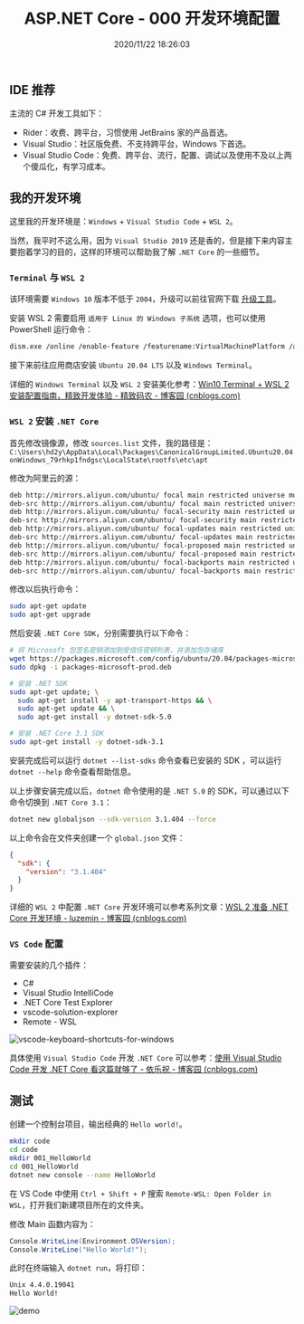 ﻿---
title: "ASP.NET Core - 000 开发环境配置"
date: "2020/11/22 18:26:03"
updated: "2020/11/22 18:27:41"
permalink: "aspnet-core-000-development-environment-configuration"
tags:
 - VSCode
 - VS
categories:
 - [开发, C#, "ASP.NET Core"]
---

## IDE 推荐

主流的 C# 开发工具如下：
+ Rider：收费、跨平台，习惯使用 JetBrains 家的产品首选。
+ Visual Studio：社区版免费、不支持跨平台，Windows 下首选。
+ Visual Studio Code：免费、跨平台、流行，配置、调试以及使用不及以上两个傻瓜化，有学习成本。

## 我的开发环境

这里我的开发环境是：`Windows` + `Visual Studio Code` + `WSL 2`。

当然，我平时不这么用，因为 `Visual Studio 2019` 还是香的，但是接下来内容主要抱着学习的目的，这样的环境可以帮助我了解 `.NET Core` 的一些细节。

### `Terminal` 与 `WSL 2`

该环境需要 `Windows 10` 版本不低于 `2004`，升级可以前往官网下载 [升级工具](https://www.microsoft.com/zh-cn/software-download/windows10)。

安装 WSL 2 需要启用 `适用于 Linux 的 Windows 子系统` 选项，也可以使用 PowerShell 运行命令：

``` bash
dism.exe /online /enable-feature /featurename:VirtualMachinePlatform /all /norestart
```

接下来前往应用商店安装 `Ubuntu 20.04 LTS` 以及 `Windows Terminal`。

详细的 `Windows Terminal` 以及 `WSL 2` 安装美化参考：[Win10 Terminal + WSL 2 安装配置指南，精致开发体验 - 精致码农 - 博客园 (cnblogs.com)](https://www.cnblogs.com/willick/p/13924325.html)

### `WSL 2` 安装 `.NET Core`

首先修改镜像源，修改 `sources.list` 文件，我的路径是：`C:\Users\hd2y\AppData\Local\Packages\CanonicalGroupLimited.Ubuntu20.04onWindows_79rhkp1fndgsc\LocalState\rootfs\etc\apt`

修改为阿里云的源：

```bash
deb http://mirrors.aliyun.com/ubuntu/ focal main restricted universe multiverse
deb-src http://mirrors.aliyun.com/ubuntu/ focal main restricted universe multiverse
deb http://mirrors.aliyun.com/ubuntu/ focal-security main restricted universe multiverse
deb-src http://mirrors.aliyun.com/ubuntu/ focal-security main restricted universe multiverse
deb http://mirrors.aliyun.com/ubuntu/ focal-updates main restricted universe multiverse
deb-src http://mirrors.aliyun.com/ubuntu/ focal-updates main restricted universe multiverse
deb http://mirrors.aliyun.com/ubuntu/ focal-proposed main restricted universe multiverse
deb-src http://mirrors.aliyun.com/ubuntu/ focal-proposed main restricted universe multiverse
deb http://mirrors.aliyun.com/ubuntu/ focal-backports main restricted universe multiverse
deb-src http://mirrors.aliyun.com/ubuntu/ focal-backports main restricted universe multiverse
```

修改以后执行命令：

```bash
sudo apt-get update
sudo apt-get upgrade
```

然后安装 `.NET Core SDK`，分别需要执行以下命令：

```bash
# 将 Microsoft 包签名密钥添加到受信任密钥列表，并添加包存储库
wget https://packages.microsoft.com/config/ubuntu/20.04/packages-microsoft-prod.deb -O packages-microsoft-prod.deb
sudo dpkg -i packages-microsoft-prod.deb

# 安装 .NET SDK
sudo apt-get update; \
  sudo apt-get install -y apt-transport-https && \
  sudo apt-get update && \
  sudo apt-get install -y dotnet-sdk-5.0

# 安装 .NET Core 3.1 SDK
sudo apt-get install -y dotnet-sdk-3.1
```

安装完成后可以运行 `dotnet --list-sdks` 命令查看已安装的 SDK ，可以运行 `dotnet --help` 命令查看帮助信息。

以上步骤安装完成以后，`dotnet` 命令使用的是 `.NET 5.0` 的 SDK，可以通过以下命令切换到 `.NET Core 3.1`：

```bash
dotnet new globaljson --sdk-version 3.1.404 --force
```

以上命令会在文件夹创建一个 `global.json` 文件：

```json
{
  "sdk": {
    "version": "3.1.404"
  }
}
```

详细的 `WSL 2` 中配置 `.NET Core` 开发环境可以参考系列文章：[WSL 2 准备 .NET Core 开发环境 - luzemin - 博客园 (cnblogs.com)](https://www.cnblogs.com/talentzemin/p/12575606.html)

### `VS Code` 配置

需要安装的几个插件：
+ C#
+ Visual Studio IntelliCode
+ .NET Core Test Explorer
+ vscode-solution-explorer
+ Remote - WSL

![vscode-keyboard-shortcuts-for-windows](https://www.hd2y.net/upload/2020/11/vscode-keyboard-shortcuts-for-windows-acb5985293e84e8e8394611748d2d75f.png)

具体使用 `Visual Studio Code` 开发 `.NET Core` 可以参考：[使用 Visual Studio Code 开发 .NET Core 看这篇就够了 - 依乐祝 - 博客园 (cnblogs.com)](https://www.cnblogs.com/yilezhu/p/9926078.html)

## 测试

创建一个控制台项目，输出经典的 `Hello world!`。

```bash
mkdir code
cd code
mkdir 001_HelloWorld
cd 001_HelloWorld
dotnet new console --name HelloWorld
```

在 VS Code 中使用 `Ctrl + Shift + P` 搜索 `Remote-WSL: Open Folder in WSL`，打开我们新建项目所在的文件夹。

修改 Main 函数内容为：
```csharp
Console.WriteLine(Environment.OSVersion);
Console.WriteLine("Hello World!");
```

此时在终端输入 `dotnet run`，将打印：
```bash
Unix 4.4.0.19041
Hello World!
```

![demo](https://www.hd2y.net/upload/2020/11/demo-41682b793120418fae6532bee902ae87.png)


